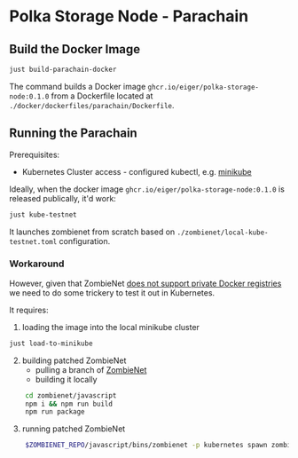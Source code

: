 # Polka Storage Node - Parachain

## Build the Docker Image

```bash
just build-parachain-docker
```

The command builds a Docker image `ghcr.io/eiger/polka-storage-node:0.1.0` from a Dockerfile located at `./docker/dockerfiles/parachain/Dockerfile`.

## Running the Parachain

Prerequisites:
- Kubernetes Cluster access - configured kubectl, e.g. [minikube](https://minikube.sigs.k8s.io/docs/start/)


Ideally, when the docker image `ghcr.io/eiger/polka-storage-node:0.1.0` is released publically, it'd work:

```bash
just kube-testnet
```
It launches zombienet from scratch based on `./zombienet/local-kube-testnet.toml` configuration.

### Workaround

However, given that ZombieNet [does not support private Docker registries](https://github.com/paritytech/zombienet/issues/1829) we need to do some trickery to test it out in Kubernetes.

It requires:
1. loading the image into the local minikube cluster
```bash
just load-to-minikube
```
2. building patched ZombieNet
    - pulling a branch of [ZombieNet](https://github.com/paritytech/zombienet/pull/1830)
    - building it locally 
```bash
    cd zombienet/javascript
    npm i && npm run build
    npm run package
```
3. running patched ZombieNet
```bash
    $ZOMBIENET_REPO/javascript/bins/zombienet -p kubernetes spawn zombienet/local-kube-testnet.toml
```
